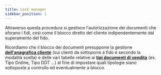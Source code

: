 ```yaml
---
title: Lock manager
sidebar_position: 1
---
```


Attraverso questa procedura si gestisce l'autorizzazione dei documenti che sforano i fidi, così come il blocco diretto del cliente indipendentemente dal superamento del fido.

Ricordiamo che il blocco dei documenti presuppone la gestione [**dell'anagrafica cliente**](/docs/erp-home/registers/contacts/create-new-contact/accounting-data/customer-vendors-data/payments) (sui clienti da sottoporre a fido e secondo la modalità scelta) e delle vari tabelle relative ai [**tipi documenti di vendita**](/docs/configurations/tables/sales/sales-order-types) (es. Tipo Ordine, Tipo DDT ...) al fine di impostare quali tipologie siano sottoposte a controllo ed eventualmente a blocco.





